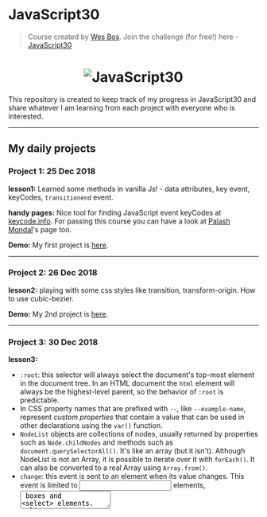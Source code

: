 # JavaScript30

> Course created by [Wes Bos](https://github.com/wesbos). Join the challenge (for free!) here - [JavaScript30](https://javascript30.com/account)

<h1 align="center">
  <img src="https://javascript30.com/images/JS3-social-share.png" style="max-width:100%" alt="JavaScript30" />
</h1>

This repository is created to keep track of my progress in JavaScript30 and share whatever I am learning from each project with everyone who is interested. 

---

## My daily projects

### Project 1: 25 Dec 2018

**lesson1:** Learned some methods in vanilla Js! - data attributes, key event, keyCodes, `transitionend` event.

**handy pages:** Nice tool for finding JavaScript event keyCodes at [keycode.info](http://keycode.info/). For passing this course you can have a look at [Palash Mondal](https://github.com/palashmon)'s page too.

**Demo:** My first project is [here](https://ellimoty.github.io/Vanilla-Javascript30/Project01-DrumKit/index.html).

---

### Project 2: 26 Dec 2018

**lesson2:** playing with some css styles like transition, transform-origin. How to use cubic-bezier.

**Demo:** My 2nd project is [here](https://ellimoty.github.io/Vanilla-Javascript30/Project02-JS.CSS.Clock/html/index.html).

---

### Project 3: 30 Dec 2018

**lesson3:** 
- `:root`: this selector will always select the document's top-most element in the document tree. In an HTML document the `html` element will always be the highest-level parent, so the behavior of `:root` is predictable.
- In CSS property names that are prefixed with `--`, like `--example-name`, represent *custom properties* that contain a value that can be used in other declarations using the `var()` function.
- `NodeList` objects are collections of nodes, usually returned by properties such as `Node.childNodes` and methods such as `document.querySelectorAll()`. It's like an array (but it isn't). Although NodeList is not an Array, it is possible to iterate over it with `forEach()`. It can also be converted to a real Array using `Array.from()`.
- `change`: this event is sent to an element when its value changes. This event is limited to <input> elements, <textarea> boxes and <select> elements.
- `data-name` attributes allow us to store extra information on standard, semantic HTML elements without other hacks such as non-standard attributes and extra properties on DOM.
- `dataset` is an object that contains all data attributes from that specific element.

**handy pages:** The following pages helped me to finish this project and increase my knowledge.
- [css-tricks](https://css-tricks.com)
- [MDN](https://developer.mozilla.org)
- [Stack Overflow](https://stackoverflow.com)
- [jQuery](https://api.jquery.com)

**Demo:** My third project is [here](https://ellimoty.github.io/Vanilla-Javascript30/Project03-CSSVariables/index.html).


